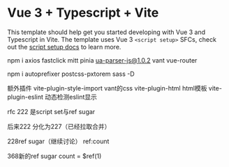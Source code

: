 # Vue 3 + Typescript + Vite

This template should help get you started developing with Vue 3 and Typescript in Vite. The template uses Vue 3 `<script setup>` SFCs, check out the [script setup docs](https://v3.vuejs.org/api/sfc-script-setup.html#sfc-script-setup) to learn more.
 

npm i axios fastclick mitt pinia ua-parser-js@1.0.2 vant vue-router

npm i autoprefixer postcss-pxtorem sass -D

额外插件
vite-plugin-style-import  vant的css
vite-plugin-html      html模板
vite-plugin-eslint    动态检测eslint显示



rfc 222 是script set与ref sugar

后来222
分化为227（已经拉取合并）


 228ref sugar（继续讨论） ref:count

 368新的ref sugar  	count = $ref(1)